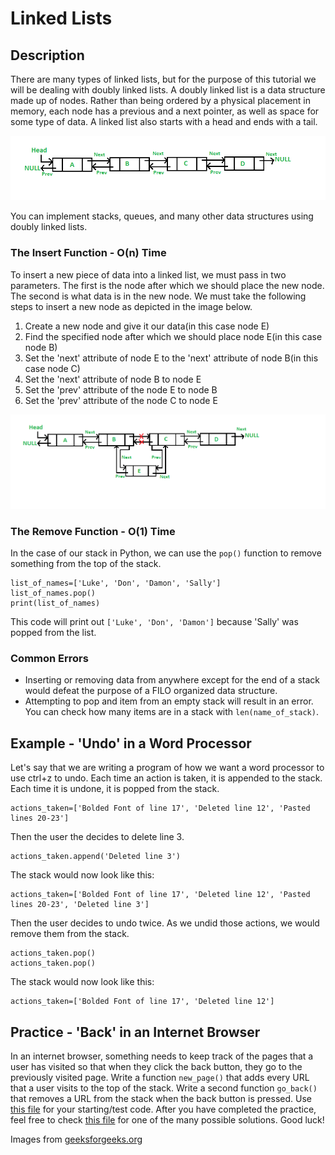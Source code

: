 # Linked Lists

## Description
There are many types of linked lists, but for the purpose of this tutorial we will be dealing with doubly linked lists. A doubly linked list is a data structure made up of nodes. Rather than being ordered by a physical placement in memory, each node has a previous and a next pointer, as well as space for some type of data. A linked list also starts with a head and ends with a tail.

![Doubly Linked List](images/linked-list.png)

You can implement stacks, queues, and many other data structures using doubly linked lists.

### The Insert Function - O(n) Time
To insert a new piece of data into a linked list, we must pass in two parameters. The first is the node after which we should place the new node. The second is what data is in the new node. We must take the following steps to insert a new node as depicted in the image below.

1. Create a new node and give it our data(in this case node E)
2. Find the specified node after which we should place node E(in this case node B)
3. Set the 'next' attribute of node E to the 'next' attribute of node B(in this case node C)
4. Set the 'next' attribute of node B to node E
5. Set the 'prev' attribute of the node E to node B
6. Set the 'prev' attribute of the node C to node E

![Insert into Doubly Linked List](images/ll-insert.png)

### The Remove Function - O(1) Time

In the case of our stack in Python, we can use the `pop()` function to remove something from the top of the stack.

```
list_of_names=['Luke', 'Don', 'Damon', 'Sally']
list_of_names.pop()
print(list_of_names)
```

This code will print out `['Luke', 'Don', 'Damon']` because 'Sally' was popped from the list.

### Common Errors

- Inserting or removing data from anywhere except for the end of a stack would defeat the purpose of a FILO organized data structure.
- Attempting to pop and item from an empty stack will result in an error. You can check how many items are in a stack with `len(name_of_stack)`.

## Example - 'Undo' in a Word Processor
Let's say that we are writing a program of how we want a word processor to use ctrl+z to undo. Each time an action is taken, it is appended to the stack. Each time it is undone, it is popped from the stack.
```
actions_taken=['Bolded Font of line 17', 'Deleted line 12', 'Pasted lines 20-23']
```

Then the user the decides to delete line 3.
```
actions_taken.append('Deleted line 3')
```

The stack would now look like this:
```
actions_taken=['Bolded Font of line 17', 'Deleted line 12', 'Pasted lines 20-23', 'Deleted line 3']
```

Then the user decides to undo twice. As we undid those actions, we would remove them from the stack.
```
actions_taken.pop()
actions_taken.pop()
```

The stack would now look like this:
```
actions_taken=['Bolded Font of line 17', 'Deleted line 12']
```

## Practice - 'Back' in an Internet Browser
In an internet browser, something needs to keep track of the pages that a user has visited so that when they click the back button, they go to the previously visited page. Write a function `new_page()` that adds every URL that a user visits to the top of the stack. Write a second function `go_back()` that removes a URL from the stack when the back button is pressed. Use [this file](practice-files/stack-practice.py) for your starting/test code. After you have completed the practice, feel free to check [this file](practice-files/stack-solution.py) for one of the many possible solutions. Good luck!

Images from [geeksforgeeks.org](https://www.geeksforgeeks.org)
